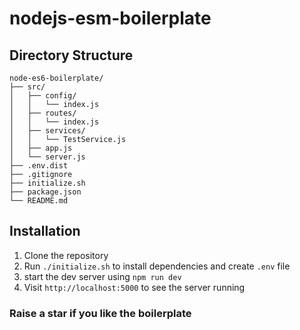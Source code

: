 # nodejs-esm-boilerplate

## Directory Structure
```
node-es6-boilerplate/
├── src/
│   ├── config/
│   │   └── index.js
│   ├── routes/
│   │   └── index.js
│   ├── services/
│   │   └── TestService.js
│   ├── app.js
│   └── server.js
├── .env.dist
├── .gitignore
├── initialize.sh
├── package.json
└── README.md
```

## Installation
1. Clone the repository
2. Run `./initialize.sh` to install dependencies and create `.env` file
3. start the dev server using `npm run dev`
4. Visit `http://localhost:5000` to see the server running

### Raise a star if you like the boilerplate

